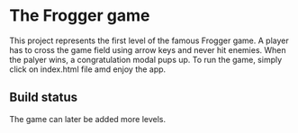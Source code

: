 # The Frogger game
This project represents the first level of the famous Frogger game.
A player has to cross the game field using arrow keys and never hit enemies.
When the palyer wins, a congratulation modal pups up.
To run the game, simply click on index.html file amd enjoy the app.

## Build status
The game can later be added more levels.